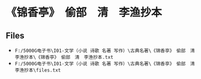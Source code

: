 # 《锦香亭》　偷部　清　李渔抄本

## Files

- `F:/5000G电子书\I01-文学（小说 诗歌 名著 写作）\古典名著\《锦香亭》　偷部　清　李渔抄本\《锦香亭》　偷部　清　李渔抄本.txt`
- `F:/5000G电子书\I01-文学（小说 诗歌 名著 写作）\古典名著\《锦香亭》　偷部　清　李渔抄本\files.txt`
